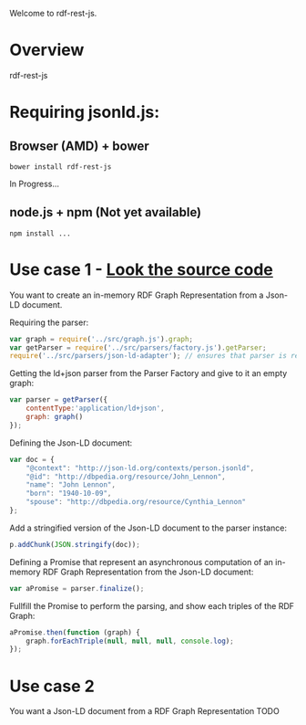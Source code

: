 Welcome to rdf-rest-js.
# Overview
rdf-rest-js

# Requiring jsonld.js:

## Browser (AMD) + bower

```
bower install rdf-rest-js
```

In Progress...

## node.js + npm (Not yet available)

```
npm install ...
```

# Use case 1 - [Look the source code](https://github.com/StatelessCat/simple-rdf.js/blob/master/examples/usecase1.js)
You want to create an in-memory RDF Graph Representation from a Json-LD document.

Requiring the parser:
```js
var graph = require('../src/graph.js').graph;
var getParser = require('../src/parsers/factory.js').getParser;
require('../src/parsers/json-ld-adapter'); // ensures that parser is registered
```

Getting the ld+json parser from the Parser Factory and give to it an empty graph:
```js
var parser = getParser({
    contentType:'application/ld+json',
    graph: graph()
});
```

Defining the Json-LD document:
```js
var doc = {
    "@context": "http://json-ld.org/contexts/person.jsonld",
    "@id": "http://dbpedia.org/resource/John_Lennon",
    "name": "John Lennon",
    "born": "1940-10-09",
    "spouse": "http://dbpedia.org/resource/Cynthia_Lennon"
};
```

Add a stringified version of the Json-LD document to the parser instance:
```js
p.addChunk(JSON.stringify(doc));
```

Defining a Promise that represent an asynchronous computation of an in-memory RDF Graph Representation from the Json-LD document:
```js
var aPromise = parser.finalize();
```

Fullfill the Promise to perform the parsing, and show each triples of the RDF Graph:
```js
aPromise.then(function (graph) {
    graph.forEachTriple(null, null, null, console.log);
});
```

# Use case 2
You want a Json-LD document from a RDF Graph Representation
TODO

